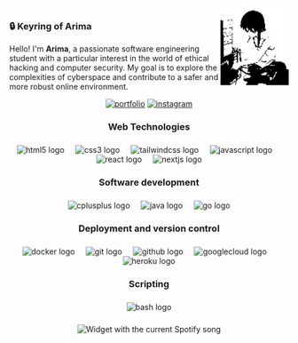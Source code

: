 <img src="https://raw.githubusercontent.com/ArimaKey/ArimaKey/main/Images/profile_pic.png" width="123" height="140" alt="Avatar" align="right" />

### 🔒 Keyring of Arima

Hello! I'm **Arima**, a passionate software engineering student with a particular interest in the world of ethical hacking and computer security. My goal is to explore the complexities of cyberspace and contribute to a safer and more robust online environment.
<div align="center">

[![portfolio](https://img.shields.io/badge/my_portfolio-000?style=for-the-badge&logo=ko-fi&logoColor=white)](https://arimakey.github.io/)
[![instagram](https://img.shields.io/badge/instagram-E4405F?style=for-the-badge&logo=instagram&logoColor=white)](https://www.instagram.com/arima_key/)
</div>

###

<h3 align="center">Web Technologies</h3>

###

<div align="center">
  <img src="https://skillicons.dev/icons?i=html" height="40" alt="html5 logo"  />
  <img width="12" />
  <img src="https://skillicons.dev/icons?i=css" height="40" alt="css3 logo"  />
  <img width="12" />
  <img src="https://skillicons.dev/icons?i=tailwind" height="40" alt="tailwindcss logo"  />
  <img width="12" />
  <img src="https://skillicons.dev/icons?i=js" height="40" alt="javascript logo"  />
  <img width="12" />
  <img src="https://cdn.jsdelivr.net/gh/devicons/devicon/icons/react/react-original.svg" height="40" alt="react logo"  />
  <img width="12" />
  <img src="https://cdn.jsdelivr.net/gh/devicons/devicon/icons/nextjs/nextjs-original.svg" height="40" alt="nextjs logo"  />
</div>

###

<h3 align="center">Software development</h3>

###

<div align="center">
  <img src="https://cdn.jsdelivr.net/gh/devicons/devicon/icons/cplusplus/cplusplus-original.svg" height="40" alt="cplusplus logo"  />
  <img width="12" />
  <img src="https://cdn.jsdelivr.net/gh/devicons/devicon/icons/java/java-original.svg" height="40" alt="java logo"  />
  <img width="12" />
  <img src="https://cdn.jsdelivr.net/gh/devicons/devicon/icons/go/go-original.svg" height="40" alt="go logo"  />
</div>

###

<h3 align="center">Deployment and version control</h3>

###

<div align="center">
  <img src="https://cdn.jsdelivr.net/gh/devicons/devicon/icons/docker/docker-original.svg" height="40" alt="docker logo"  />
  <img width="12" />
  <img src="https://cdn.jsdelivr.net/gh/devicons/devicon/icons/git/git-original.svg" height="40" alt="git logo"  />
  <img width="12" />
  <img src="https://skillicons.dev/icons?i=github" height="40" alt="github logo"  />
  <img width="12" />
  <img src="https://cdn.jsdelivr.net/gh/devicons/devicon/icons/googlecloud/googlecloud-original.svg" height="40" alt="googlecloud logo"  />
  <img width="12" />
  <img src="https://cdn.jsdelivr.net/gh/devicons/devicon/icons/heroku/heroku-original.svg" height="40" alt="heroku logo"  />
</div>

###

<h3 align="center">Scripting</h3>

###

<div align="center">
  <img src="https://skillicons.dev/icons?i=bash" height="40" alt="bash logo"  />
</div>

###

<div align="center">
  <img src="?theme=dark" alt="Widget with the current Spotify song"  />
</div>

###
